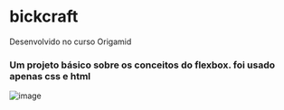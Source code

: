 # bickcraft
Desenvolvido no curso Origamid

### Um projeto básico sobre os conceitos do flexbox. foi usado apenas css e html 
![image](https://user-images.githubusercontent.com/62392872/158246989-75797cec-faa8-40c8-9b15-c2c454066660.png)
